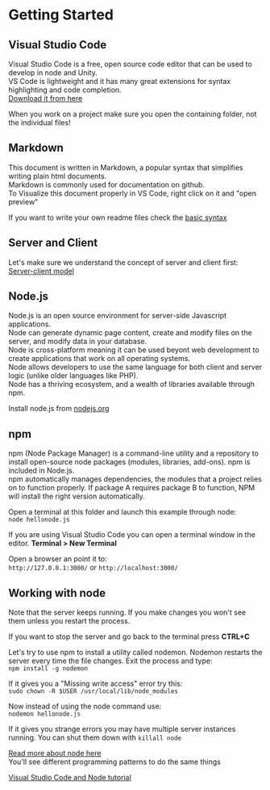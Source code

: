 # Getting Started

## Visual Studio Code

Visual Studio Code is a free, open source code editor that can be used to develop in node and Unity.  
VS Code is lightweight and it has many great extensions for syntax highlighting and code completion.  
[Download it from here](https://code.visualstudio.com/)

When you work on a project make sure you open the containing folder, not the individual files!

## Markdown

This document is written in Markdown, a popular syntax that simplifies writing plain html documents.  
Markdown is commonly used for documentation on github.  
To Visualize this document properly in VS Code, right click on it and "open preview"

If you want to write your own readme files check the [basic syntax](https://www.markdownguide.org/basic-syntax/)

## Server and Client

Let's make sure we understand the concept of server and client first:
[Server-client model](https://en.wikipedia.org/wiki/Client%E2%80%93server_model)


## Node.js

Node.js is an open source environment for server-side Javascript applications.  
Node can generate dynamic page content, create and modify files on the server, and modify data in your database.  
Node is cross-platform meaning it can be used beyont web development to create applications that work on all operating systems.  
Node allows developers to use the same language for both client and server logic (unlike older languages like PHP).  
Node has a thriving ecosystem, and a wealth of libraries available through npm.  

Install node.js from [nodejs.org](https://nodejs.org/en/)

## npm

npm (Node Package Manager) is a command-line utility and a repository to install open-source node packages (modules, libraries, add-ons).
npm is included in Node.js.  
npm automatically manages dependencies, the modules that a project relies on to function properly. If package A requires package B to function, NPM will install the right version automatically.

Open a terminal at this folder and launch this example through node:  
`node hellonode.js`

If you are using Visual Studio Code you can open a terminal window in the editor. **Terminal > New Terminal**

Open a browser an point it to:  
`http://127.0.0.1:3000/` or `http://localhost:3000/`

## Working with node

Note that the server keeps running. If you make changes you won't see them unless you restart the process.  

If you want to stop the server and go back to the terminal press **CTRL+C**

Let's try to use npm to install a utility called nodemon. Nodemon restarts the server every time the file changes. Exit the process and type:  
`npm install -g nodemon`

If it gives you a "Missing write access" error try this:  
`sudo chown -R $USER /usr/local/lib/node_modules`

Now instead of using the node command use:  
`nodemon hellonode.js`

If it gives you strange errors you may have multiple server instances running. You can shut them down with
`killall node`

[Read more about node here](https://developer.mozilla.org/en-US/docs/Learn/Server-side/Express_Nodejs/Introduction)  
You'll see different programming patterns to do the same things

[Visual Studio Code and Node tutorial](https://code.visualstudio.com/docs/nodejs/nodejs-tutorial)
